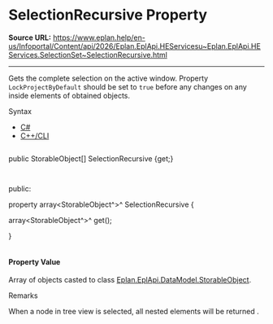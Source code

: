 # SelectionRecursive Property

**Source URL:** https://www.eplan.help/en-us/Infoportal/Content/api/2026/Eplan.EplApi.HEServicesu~Eplan.EplApi.HEServices.SelectionSet~SelectionRecursive.html

---

Gets the complete selection on the active window. Property `LockProjectByDefault` should be set to `true` before any changes on any inside elements of obtained objects.

Syntax

- [C#](#i-syntax-CS)
- [C++/CLI](#i-syntax-CPP2005)

```
```
public StorableObject[] SelectionRecursive {get;}
```
```

```
```
public:

property array<StorableObject^>^ SelectionRecursive {

   array<StorableObject^>^ get();

}
```
```

#### Property Value

Array of objects casted to class [Eplan.EplApi.DataModel.StorableObject](Eplan.EplApi.DataModelu~Eplan.EplApi.DataModel.StorableObject.html).

Remarks

When a node in tree view is selected, all nested elements will be returned .
